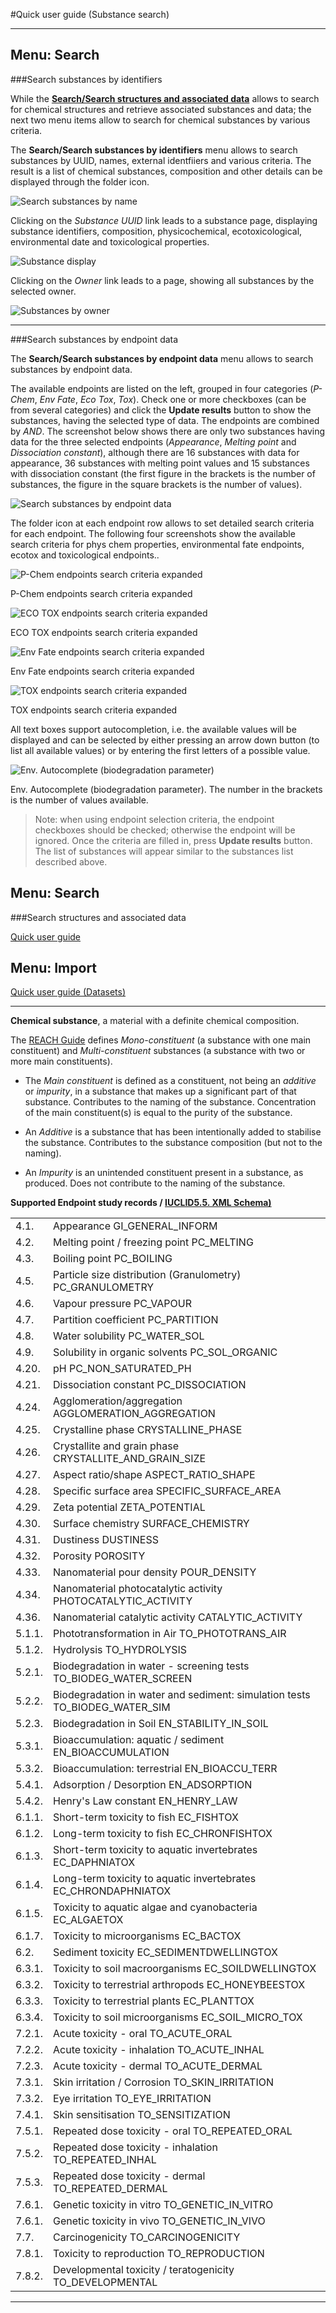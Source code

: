
#Quick user guide (Substance search)

---

## Menu: Search

###Search substances by identifiers

While the [**Search/Search structures and associated data**](usage.html) allows to search for chemical structures and retrieve associated substances and data; the next two menu items allow to search for chemical substances by various criteria.

<a name="composition"/>The **Search/Search substances by identifiers** menu allows to search substances by UUID,  names, external identfiiers and various criteria. The result is a list of chemical substances, composition and other details can be displayed through the folder icon.

![Search substances by name](images/screenshots/substance_search_name.png "Search substances by name")

<a name="substance"/>Clicking on the *Substance UUID* link leads to a substance page, displaying substance identifiers, composition, physicochemical, ecotoxicological, environmental date and toxicological properties. 

![Substance display](images/screenshots/substance_formaldehyde.png "Substance display")

Clicking on the *Owner* link leads to a page, showing all substances by the selected owner.

![Substances by owner](images/screenshots/substance_byowner.png "Substances by owner")

---

###Search substances by endpoint data

The **Search/Search substances by endpoint data** menu allows to search substances by endpoint data. 

The available endpoints are listed on the left, grouped in four categories (*P-Chem*, *Env Fate*, *Eco Tox*, *Tox*).  Check one or more checkboxes (can be from several categories) and click the **Update results** button to show the substances, having the selected type of data. 
The endpoints are combined by *AND*. The screenshot below shows there are only two substances having data for the three selected endpoints (*Appearance*, *Melting point* and *Dissociation constant*), although there are 16 substances with data for appearance, 36 substances with melting point values and 15 substances with dissociation constant (the first figure in the brackets is the number of substances, the figure in the square brackets is the number of values).

![Search substances by endpoint data](images/screenshots/search_endpoints.png "Search substances by endpoint data")

The folder icon at each endpoint row allows to set detailed search criteria for each endpoint. The following four screenshots show the available search criteria for phys chem properties, environmental fate endpoints, ecotox and toxicological endpoints..

![P-Chem endpoints search criteria expanded](images/screenshots/endpoint_pchem_search.png "P-Chem endpoints search criteria expanded")

P-Chem endpoints search criteria expanded

![ECO TOX endpoints search criteria expanded](images/screenshots/endpoint_ecotox_search.png "ECO TOX endpoints search criteria expanded")

ECO TOX endpoints search criteria expanded

![Env Fate endpoints search criteria expanded](images/screenshots/endpoint_env_fate_search.png "Env Fate endpoints search criteria expanded")

Env Fate endpoints search criteria expanded

![TOX endpoints search criteria expanded](images/screenshots/endpoint_tox_search.png "TOX endpoints search criteria expanded")

TOX endpoints search criteria expanded

All text boxes support autocompletion, i.e. the available values will be displayed and can be selected by either pressing an arrow down button (to list all available values) or by entering the first letters of a possible value.

![Env. Autocomplete (biodegradation parameter)](images/screenshots/envfate_autocomplete.png "Env. Autocomplete (biodegradation parameter)")

Env. Autocomplete (biodegradation parameter). The number in the brackets is the number of values available.
 
>Note: when using endpoint selection criteria, the endpoint checkboxes should be checked; otherwise the endpoint will be ignored. Once the criteria are filled in, press **Update results** button. The list of substances will appear similar to the substances list described above.

## Menu: Search

###Search structures and associated data

[Quick user guide](usage.html)	

## Menu: Import
 
[Quick user guide (Datasets)](usage_dataset.html)	   

---

**Chemical substance**, a material with a definite chemical composition. 

The [REACH Guide]( http://echa.europa.eu/documents/10162/13643/nutshell_guidance_substance_en.pdf) defines *Mono-constituent* (a substance with one main constituent) and  *Multi-constituent*  substances (a substance with two or more main constituents). 

- The *Main constituent* is defined as a constituent, not being an *additive* or *impurity*, in a substance that makes up a significant part of that substance. Contributes to the naming of the substance. Concentration of the main constituent(s) is equal to the purity of the substance. 

- An *Additive* is a substance that has been intentionally added to stabilise the substance. Contributes to the substance composition (but not to the naming). 

- An *Impurity* is an unintended constituent present in a substance, as produced. Does not contribute to the naming of the substance.

**Supported Endpoint study records / [IUCLID5.5. XML Schema)](http://iuclid.eu/index.php?fuseaction=home.format)**

<table>
<tr><td>4.1.   </td><td>Appearance GI_GENERAL_INFORM</td>
</tr><tr><td>4.2.   </td><td>Melting point / freezing point PC_MELTING</td>
</tr><tr><td>4.3.	</td><td>Boiling point	PC_BOILING</td>

</tr><tr><td>4.5.	</td><td>Particle size distribution (Granulometry)	PC_GRANULOMETRY</td>

</tr><tr><td>4.6.	</td><td>Vapour pressure	PC_VAPOUR</td>
</tr><tr><td>4.7.	</td><td>Partition coefficient	PC_PARTITION</td>
</tr><tr><td>4.8.	</td><td>Water solubility	PC_WATER_SOL</td>
</tr><tr><td>4.9.	</td><td>Solubility in organic solvents	PC_SOL_ORGANIC</td>
</tr><tr><td>4.20.	</td><td>pH	PC_NON_SATURATED_PH</td>
</tr><tr><td>4.21.	</td><td>Dissociation constant	PC_DISSOCIATION</td>

</tr><tr><td>4.24.	</td><td>Agglomeration/aggregation	AGGLOMERATION_AGGREGATION</td>	
</tr><tr><td>4.25.	</td><td>Crystalline phase	CRYSTALLINE_PHASE</td>
</tr><tr><td>4.26.	</td><td>Crystallite and grain phase	CRYSTALLITE_AND_GRAIN_SIZE</td>	
</tr><tr><td>4.27.	</td><td>Aspect ratio/shape	ASPECT_RATIO_SHAPE</td>	
</tr><tr><td>4.28.	</td><td>Specific surface area	SPECIFIC_SURFACE_AREA</td>	
</tr><tr><td>4.29.	</td><td>Zeta potential	ZETA_POTENTIAL</td>	
</tr><tr><td>4.30.	</td><td>Surface chemistry	SURFACE_CHEMISTRY</td>	
</tr><tr><td>4.31.	</td><td>Dustiness	DUSTINESS</td>	
</tr><tr><td>4.32.	</td><td>Porosity	POROSITY</td>	
</tr><tr><td>4.33.	</td><td>Nanomaterial pour density	POUR_DENSITY</td>	
</tr><tr><td>4.34.	</td><td>Nanomaterial photocatalytic activity	PHOTOCATALYTIC_ACTIVITY</td>	
</tr><tr><td>4.36.	</td><td>Nanomaterial catalytic activity	CATALYTIC_ACTIVITY</td>	


</tr><tr><td>5.1.1.	</td><td>Phototransformation in Air	TO_PHOTOTRANS_AIR</td>
</tr><tr><td>5.1.2.	</td><td>Hydrolysis	TO_HYDROLYSIS</td>
</tr><tr><td>5.2.1.	</td><td>Biodegradation in water - screening tests	TO_BIODEG_WATER_SCREEN</td>
</tr><tr><td>5.2.2.	</td><td>Biodegradation in water and sediment: simulation tests	TO_BIODEG_WATER_SIM</td>
</tr><tr><td>5.2.3.	</td><td>Biodegradation in Soil	EN_STABILITY_IN_SOIL</td>
</tr><tr><td>5.3.1.	</td><td>Bioaccumulation: aquatic / sediment	EN_BIOACCUMULATION</td>
</tr><tr><td>5.3.2.	</td><td>Bioaccumulation: terrestrial	EN_BIOACCU_TERR</td>
</tr><tr><td>5.4.1.	</td><td>Adsorption / Desorption	EN_ADSORPTION</td>
</tr><tr><td>5.4.2.	</td><td>Henry's Law constant	EN_HENRY_LAW</td>

</tr><tr><td>6.1.1.	</td><td>Short-term toxicity to fish	EC_FISHTOX</td>
</tr><tr><td>6.1.2.	</td><td>Long-term toxicity to fish	EC_CHRONFISHTOX</td>
</tr><tr><td>6.1.3.	</td><td>Short-term toxicity to aquatic invertebrates	EC_DAPHNIATOX</td>
</tr><tr><td>6.1.4.	</td><td>Long-term toxicity to aquatic invertebrates	EC_CHRONDAPHNIATOX</td>
</tr><tr><td>6.1.5.	</td><td>Toxicity to aquatic algae and cyanobacteria	EC_ALGAETOX</td>
</tr><tr><td>6.1.7.	</td><td>Toxicity to microorganisms	EC_BACTOX</td>
</tr><tr><td>6.2.	</td><td>Sediment toxicity	EC_SEDIMENTDWELLINGTOX</td>
</tr><tr><td>6.3.1.	</td><td>Toxicity to soil macroorganisms	EC_SOILDWELLINGTOX</td>
</tr><tr><td>6.3.2.	</td><td>Toxicity to terrestrial arthropods	EC_HONEYBEESTOX</td>
</tr><tr><td>6.3.3.	</td><td>Toxicity to terrestrial plants	EC_PLANTTOX</td>
</tr><tr><td>6.3.4.	</td><td>Toxicity to soil microorganisms	EC_SOIL_MICRO_TOX</td>

</tr><tr><td>7.2.1.	</td><td>Acute toxicity - oral	TO_ACUTE_ORAL</td>
</tr><tr><td>7.2.2.	</td><td>Acute toxicity - inhalation	TO_ACUTE_INHAL</td>
</tr><tr><td>7.2.3.	</td><td>Acute toxicity - dermal	TO_ACUTE_DERMAL</td>
</tr><tr><td>7.3.1.	</td><td>Skin irritation / Corrosion	TO_SKIN_IRRITATION</td>
</tr><tr><td>7.3.2.	</td><td>Eye irritation	TO_EYE_IRRITATION</td>
</tr><tr><td>7.4.1.	</td><td>Skin sensitisation	TO_SENSITIZATION</td>
</tr><tr><td>7.5.1.	</td><td>Repeated dose toxicity - oral	TO_REPEATED_ORAL</td>
</tr><tr><td>7.5.2.	</td><td>Repeated dose toxicity - inhalation	TO_REPEATED_INHAL</td>
</tr><tr><td>7.5.3.	</td><td>Repeated dose toxicity - dermal	TO_REPEATED_DERMAL</td>
</tr><tr><td>7.6.1.	</td><td>Genetic toxicity in vitro	TO_GENETIC_IN_VITRO</td>
</tr><tr><td>7.6.1.	</td><td>Genetic toxicity in vivo	TO_GENETIC_IN_VIVO</td>
</tr><tr><td>7.7.	</td><td>Carcinogenicity	TO_CARCINOGENICITY</td>
</tr><tr><td>7.8.1.	</td><td>Toxicity to reproduction	TO_REPRODUCTION</td>
</tr><tr><td>7.8.2.	</td><td>Developmental toxicity / teratogenicity	TO_DEVELOPMENTAL</td>


</tr>
</table>


---
